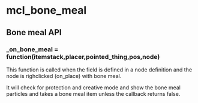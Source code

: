 # mcl_bone_meal

## Bone meal API

### _on_bone_meal = function(itemstack,placer,pointed_thing,pos,node)
This function is called when the field is defined in a node definition
and the node is righclicked (on_place) with bone meal.

It will check for protection and creative mode and show the bone meal particles and takes a bone meal item unless the callback returns false.
